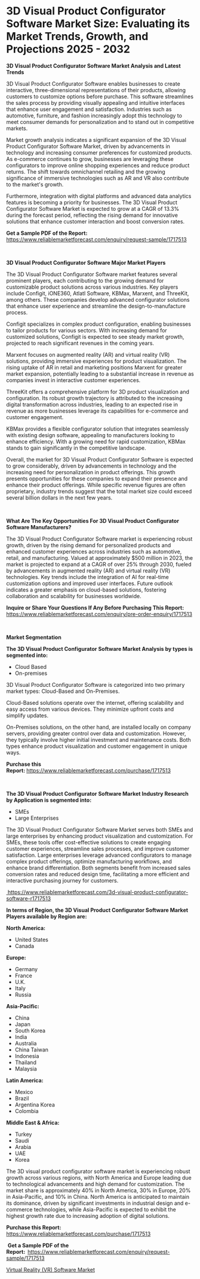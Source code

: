 <p><h1>3D Visual Product Configurator Software Market Size: Evaluating its Market Trends, Growth, and Projections 2025 - 2032</h1></p><p><strong>3D Visual Product Configurator Software Market Analysis and Latest Trends</strong></p>
<p><p>3D Visual Product Configurator Software enables businesses to create interactive, three-dimensional representations of their products, allowing customers to customize options before purchase. This software streamlines the sales process by providing visually appealing and intuitive interfaces that enhance user engagement and satisfaction. Industries such as automotive, furniture, and fashion increasingly adopt this technology to meet consumer demands for personalization and to stand out in competitive markets.</p><p>Market growth analysis indicates a significant expansion of the 3D Visual Product Configurator Software Market, driven by advancements in technology and increasing consumer preferences for customized products. As e-commerce continues to grow, businesses are leveraging these configurators to improve online shopping experiences and reduce product returns. The shift towards omnichannel retailing and the growing significance of immersive technologies such as AR and VR also contribute to the market's growth.</p><p>Furthermore, integration with digital platforms and advanced data analytics features is becoming a priority for businesses. The 3D Visual Product Configurator Software Market is expected to grow at a CAGR of 13.3% during the forecast period, reflecting the rising demand for innovative solutions that enhance customer interaction and boost conversion rates.</p></p>
<p><strong>Get a Sample PDF of the Report:&nbsp;</strong> <a href="https://www.reliablemarketforecast.com/enquiry/request-sample/1717513?utm_campaign=3352&utm_medium=2&utm_source=Github&utm_content=ia&utm_term=25032025&utm_id=3d-visual-product-configurator-software">https://www.reliablemarketforecast.com/enquiry/request-sample/1717513</a></p>
<p>&nbsp;</p>
<p><strong>3D Visual Product Configurator Software Major Market Players</strong></p>
<p><p>The 3D Visual Product Configurator Software market features several prominent players, each contributing to the growing demand for customizable product solutions across various industries. Key players include Configit, iONE360, Atlatl Software, KBMax, Marxent, and ThreeKit, among others. These companies develop advanced configurator solutions that enhance user experience and streamline the design-to-manufacture process.</p><p>Configit specializes in complex product configuration, enabling businesses to tailor products for various sectors. With increasing demand for customized solutions, Configit is expected to see steady market growth, projected to reach significant revenues in the coming years.</p><p>Marxent focuses on augmented reality (AR) and virtual reality (VR) solutions, providing immersive experiences for product visualization. The rising uptake of AR in retail and marketing positions Marxent for greater market expansion, potentially leading to a substantial increase in revenue as companies invest in interactive customer experiences.</p><p>ThreeKit offers a comprehensive platform for 3D product visualization and configuration. Its robust growth trajectory is attributed to the increasing digital transformation across industries, leading to an expected rise in revenue as more businesses leverage its capabilities for e-commerce and customer engagement.</p><p>KBMax provides a flexible configurator solution that integrates seamlessly with existing design software, appealing to manufacturers looking to enhance efficiency. With a growing need for rapid customization, KBMax stands to gain significantly in the competitive landscape.</p><p>Overall, the market for 3D Visual Product Configurator Software is expected to grow considerably, driven by advancements in technology and the increasing need for personalization in product offerings. This growth presents opportunities for these companies to expand their presence and enhance their product offerings. While specific revenue figures are often proprietary, industry trends suggest that the total market size could exceed several billion dollars in the next few years.</p></p>
<p>&nbsp;</p>
<p><strong>What Are The Key Opportunities For 3D Visual Product Configurator Software Manufacturers?</strong></p>
<p><p>The 3D Visual Product Configurator Software market is experiencing robust growth, driven by the rising demand for personalized products and enhanced customer experiences across industries such as automotive, retail, and manufacturing. Valued at approximately $500 million in 2023, the market is projected to expand at a CAGR of over 25% through 2030, fueled by advancements in augmented reality (AR) and virtual reality (VR) technologies. Key trends include the integration of AI for real-time customization options and improved user interfaces. Future outlook indicates a greater emphasis on cloud-based solutions, fostering collaboration and scalability for businesses worldwide.</p></p>
<p><strong>Inquire or Share Your Questions If Any Before Purchasing This Report:</strong> <a href="https://www.reliablemarketforecast.com/enquiry/pre-order-enquiry/1717513?utm_campaign=3352&utm_medium=2&utm_source=Github&utm_content=ia&utm_term=25032025&utm_id=3d-visual-product-configurator-software">https://www.reliablemarketforecast.com/enquiry/pre-order-enquiry/1717513</a></p>
<p>&nbsp;</p>
<p><strong>Market Segmentation</strong></p>
<p><strong>The 3D Visual Product Configurator Software Market Analysis by types is segmented into:</strong></p>
<p><ul><li>Cloud Based</li><li>On-premises</li></ul></p>
<p><p>3D Visual Product Configurator Software is categorized into two primary market types: Cloud-Based and On-Premises. </p><p>Cloud-Based solutions operate over the internet, offering scalability and easy access from various devices. They minimize upfront costs and simplify updates. </p><p>On-Premises solutions, on the other hand, are installed locally on company servers, providing greater control over data and customization. However, they typically involve higher initial investment and maintenance costs. Both types enhance product visualization and customer engagement in unique ways.</p></p>
<p><strong>Purchase this Report:&nbsp;</strong><a href="https://www.reliablemarketforecast.com/purchase/1717513?utm_campaign=3352&utm_medium=2&utm_source=Github&utm_content=ia&utm_term=25032025&utm_id=3d-visual-product-configurator-software">https://www.reliablemarketforecast.com/purchase/1717513</a></p>
<p>&nbsp;</p>
<p><strong>The 3D Visual Product Configurator Software Market Industry Research by Application is segmented into:</strong></p>
<p><ul><li>SMEs</li><li>Large Enterprises</li></ul></p>
<p><p>The 3D Visual Product Configurator Software Market serves both SMEs and large enterprises by enhancing product visualization and customization. For SMEs, these tools offer cost-effective solutions to create engaging customer experiences, streamline sales processes, and improve customer satisfaction. Large enterprises leverage advanced configurators to manage complex product offerings, optimize manufacturing workflows, and enhance brand differentiation. Both segments benefit from increased sales conversion rates and reduced design time, facilitating a more efficient and interactive purchasing journey for customers.</p></p>
<p><a href="https://www.reliablemarketforecast.com/3d-visual-product-configurator-software-r1717513?utm_campaign=3352&utm_medium=2&utm_source=Github&utm_content=ia&utm_term=25032025&utm_id=3d-visual-product-configurator-software">&nbsp;https://www.reliablemarketforecast.com/3d-visual-product-configurator-software-r1717513</a></p>
<p><strong>In terms of Region, the 3D Visual Product Configurator Software Market Players available by Region are:</strong></p>
<p>
    <p> <strong> North America: </strong>
        <ul>
            <li>United States</li>
            <li>Canada</li>
        </ul>
        </p> 
    <p> <strong> Europe: </strong>
        <ul>
            <li>Germany</li>
            <li>France</li>
            <li>U.K.</li>
            <li>Italy</li>
            <li>Russia</li>
        </ul>
        </p> 
    <p> <strong> Asia-Pacific: </strong>
        <ul>
            <li>China</li>
            <li>Japan</li>
            <li>South Korea</li>
            <li>India</li>
            <li>Australia</li>
            <li>China Taiwan</li>
            <li>Indonesia</li>
            <li>Thailand</li>
            <li>Malaysia</li>
        </ul>
        </p> 
    <p> <strong> Latin America: </strong>
        <ul>
            <li>Mexico</li>
            <li>Brazil</li>
            <li>Argentina Korea</li>
            <li>Colombia</li>
        </ul>
        </p> 
    <p> <strong> Middle East & Africa: </strong>
        <ul>
            <li>Turkey</li>
            <li>Saudi</li>
            <li>Arabia</li>
            <li>UAE</li>
            <li>Korea</li>
        </ul>
    </p>
    </p>
<p><p>The 3D visual product configurator software market is experiencing robust growth across various regions, with North America and Europe leading due to technological advancements and high demand for customization. The market share is approximately 40% in North America, 30% in Europe, 20% in Asia-Pacific, and 10% in China. North America is anticipated to maintain its dominance, driven by significant investments in industrial design and e-commerce technologies, while Asia-Pacific is expected to exhibit the highest growth rate due to increasing adoption of digital solutions.</p></p>
<p><strong>Purchase this Report: </strong><a href="https://www.reliablemarketforecast.com/purchase/1717513?utm_campaign=3352&utm_medium=2&utm_source=Github&utm_content=ia&utm_term=25032025&utm_id=3d-visual-product-configurator-software">https://www.reliablemarketforecast.com/purchase/1717513</a></p>
<p>&nbsp;<strong>Get a Sample PDF of the Report:&nbsp;&nbsp;</strong><a href="https://www.reliablemarketforecast.com/enquiry/request-sample/1717513?utm_campaign=3352&utm_medium=2&utm_source=Github&utm_content=ia&utm_term=25032025&utm_id=3d-visual-product-configurator-software">https://www.reliablemarketforecast.com/enquiry/request-sample/1717513</a></p>
<p><strong></strong></p>
<p><p><a href="https://github.com/shopovdjondo/Market-Research-Report-List-1/blob/main/virtual-reality-vr-software-market.md?utm_campaign=3352&utm_medium=2&utm_source=Github&utm_content=ia&utm_term=25032025&utm_id=3d-visual-product-configurator-software">Virtual Reality (VR) Software Market</a></p></p>